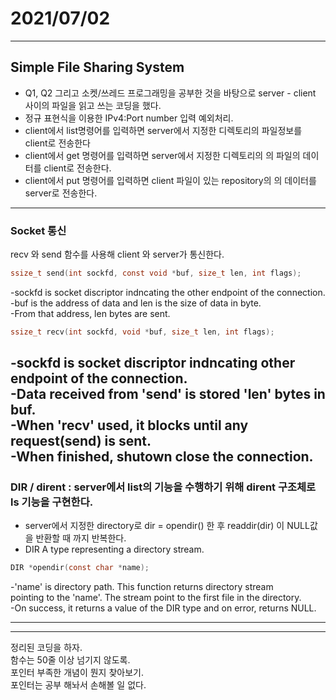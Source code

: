 # 2021/07/02
---
## Simple File Sharing System
- Q1, Q2 그리고 소켓/쓰레드 프로그래밍을 공부한 것을 바탕으로 server - client 사이의 파일을 읽고 쓰는 코딩을 했다.
- 정규 표현식을 이용한 IPv4:Port number 입력 예외처리.
- client에서 list명령어를 입력하면 server에서 지정한 디렉토리의 파일정보를 client로 전송한다
- client에서 get <file name> 명령어를 입력하면 server에서 지정한 디렉토리의 <file name>의 파일의 데이터를 client로 전송한다.
- client에서 put <file name> 명령어를 입력하면 client 파일이 있는 repository의 <file name>의 데이터를 server로 전송한다. 
---
### Socket 통신
 recv 와 send 함수를 사용해 client 와 server가 통신한다.
 ~~~c
 ssize_t send(int sockfd, const void *buf, size_t len, int flags);
 ~~~
 -sockfd is socket discriptor indncating the other endpoint of the connection.  
 -buf is the address of data and len is the size of data in byte.  
 -From that address, len bytes are sent.  
 
 ~~~c
 ssize_t recv(int sockfd, void *buf, size_t len, int flags);
 ~~~
 -sockfd is socket discriptor indncating other endpoint of the connection.   
 -Data received from 'send' is stored 'len' bytes in buf.  
 -When 'recv' used, it blocks until any request(send) is sent.  
 -When finished, shutown close the connection.  
 ---
### DIR / dirent : server에서 list의 기능을 수행하기 위해 dirent 구조체로 ls 기능을 구현한다. 
 
- server에서 지정한 directory로 dir = opendir() 한 후 readdir(dir) 이 NULL값을 반환할 때 까지 반복한다.  
-  DIR
A type representing a directory stream. 
~~~c
DIR *opendir(const char *name);
~~~
-'name' is directory path. This function returns directory stream   
pointing to the 'name'. The stream point to the first file in the directory.  
-On success, it returns a value of the DIR type and on error, returns NULL.  

---

 ---
 정리된 코딩을 하자.  
 함수는 50줄 이상 넘기지 않도록.  
 포인터 부족한 개념이 뭔지 찾아보기.   
 포인터는 공부 해놔서 손해볼 일 없다.  
 
 
